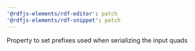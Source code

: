 ```yaml
---
'@rdfjs-elements/rdf-editor': patch
'@rdfjs-elements/rdf-snippet': patch
---
```


Property to set prefixes used when serializing the input quads
